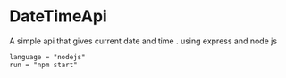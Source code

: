 # DateTimeApi
A simple api that gives current date and time . using express and node js

```
language = "nodejs"
run = "npm start"
```

